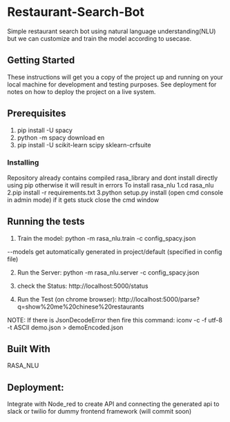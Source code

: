 
# Restaurant-Search-Bot
Simple restaurant search bot using natural language understanding(NLU) but we can customize and train the model according to usecase.

## Getting Started

These instructions will get you a copy of the project up and running on your local machine for development and testing purposes. See deployment for notes on how to deploy the project on a live system.

## Prerequisites
1. pip install -U spacy
2. python -m spacy download en
3. pip install -U scikit-learn scipy sklearn-crfsuite


### Installing
Repository already contains compiled rasa_library and dont install directly using pip otherwise it will result in errors
To install rasa_nlu
1.cd rasa_nlu
2.pip install -r requirements.txt
3.python setup.py install (open cmd console in admin mode)
if it gets stuck close the cmd window

## Running the tests
1. Train the model:
python -m rasa_nlu.train -c config_spacy.json

--models get automatically generated in project/default (specified in config file)

2. Run the Server:
python -m rasa_nlu.server -c config_spacy.json

3. check the Status:
http://localhost:5000/status

4. Run the Test (on chrome browser):
http://localhost:5000/parse?q=show%20me%20chinese%20restaurants


NOTE: 
If there is JsonDecodeError then fire this command:
iconv -c -f utf-8 -t ASCII demo.json > demoEncoded.json


## Built With
RASA_NLU

## Deployment:
Integrate with Node_red to create API and connecting the generated api to slack or twilio for dummy frontend framework (will commit soon)
